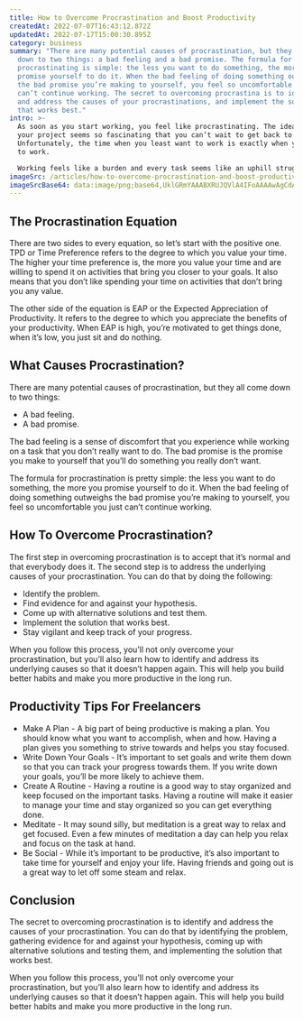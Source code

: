 ```yaml
---
title: How to Overcome Procrastination and Boost Productivity
createdAt: 2022-07-07T16:43:12.872Z
updatedAt: 2022-07-17T15:00:30.895Z
category: business
summary: "There are many potential causes of procrastination, but they all come
  down to two things: a bad feeling and a bad promise. The formula for
  procrastinating is simple: the less you want to do something, the more you
  promise yourself to do it. When the bad feeling of doing something outweighs
  the bad promise you’re making to yourself, you feel so uncomfortable you just
  can’t continue working. The secret to overcoming procrastina is to identify
  and address the causes of your procrastinations, and implement the solution
  that works best."
intro: >-
  As soon as you start working, you feel like procrastinating. The idea of
  your project seems so fascinating that you can’t wait to get back to it.
  Unfortunately, the time when you least want to work is exactly when you need
  to work. 

  Working feels like a burden and every task seems like an uphill struggle. You hate yourself for putting off something that is so beneficial for your future and your career. You’re also terrified about what will happen if you don’t finish this assignment by tomorrow. You don’t want to fail the course, lose your scholarship and end up homeless somewhere in a strange city where none of your friends live. However, all of this seems much more appealing than getting back to work on the project again; it’s even more appealing than thinking about how difficult life will be without the degree or scholarship at home.
imageSrc: /articles/how-to-overcome-procrastination-and-boost-productivity.png
imageSrcBase64: data:image/png;base64,UklGRmYAAABXRUJQVlA4IFoAAAAwAgCdASoKAAoAAUAmJZwCdAYtLmvyTMchAAD++8KyBEOYccdkGCtuIdOVVdbynzONefff9qicMvmq6BWFrHzKdwis+OLNwe1qxzaeaGMYYCGPvHJ699VzZAA=
---
```


## The Procrastination Equation

There are two sides to every equation, so let’s start with the positive one. TPD or Time Preference refers to the degree to which you value your time. The higher your time preference is, the more you value your time and are willing to spend it on activities that bring you closer to your goals. It also means that you don’t like spending your time on activities that don’t bring you any value.

The other side of the equation is EAP or the Expected Appreciation of Productivity. It refers to the degree to which you appreciate the benefits of your productivity. When EAP is high, you’re motivated to get things done, when it’s low, you just sit and do nothing.

## What Causes Procrastination?

There are many potential causes of procrastination, but they all come down to two things:

- A bad feeling.
- A bad promise.

The bad feeling is a sense of discomfort that you experience while working on a task that you don’t really want to do. The bad promise is the promise you make to yourself that you’ll do something you really don’t want.

The formula for procrastination is pretty simple: the less you want to do something, the more you promise yourself to do it. When the bad feeling of doing something outweighs the bad promise you’re making to yourself, you feel so uncomfortable you just can’t continue working.

## How To Overcome Procrastination?

The first step in overcoming procrastination is to accept that it’s normal and that everybody does it.
The second step is to address the underlying causes of your procrastination.
You can do that by doing the following:

- Identify the problem.
- Find evidence for and against your hypothesis.
- Come up with alternative solutions and test them.
- Implement the solution that works best.
- Stay vigilant and keep track of your progress.

When you follow this process, you’ll not only overcome your procrastination, but you’ll also learn how to identify and address its underlying causes so that it doesn’t happen again. This will help you build better habits and make you more productive in the long run.

## Productivity Tips For Freelancers

- Make A Plan - A big part of being productive is making a plan. You should know what you want to accomplish, when and how. Having a plan gives you something to strive towards and helps you stay focused.
- Write Down Your Goals - It’s important to set goals and write them down so that you can track your progress towards them. If you write down your goals, you’ll be more likely to achieve them.
- Create A Routine - Having a routine is a good way to stay organized and keep focused on the important tasks. Having a routine will make it easier to manage your time and stay organized so you can get everything done.
- Meditate - It may sound silly, but meditation is a great way to relax and get focused. Even a few minutes of meditation a day can help you relax and focus on the task at hand.
- Be Social - While it’s important to be productive, it’s also important to take time for yourself and enjoy your life. Having friends and going out is a great way to let off some steam and relax.

## Conclusion

The secret to overcoming procrastination is to identify and address the causes of your procrastination. You can do that by identifying the problem, gathering evidence for and against your hypothesis, coming up with alternative solutions and testing them, and implementing the solution that works best.

When you follow this process, you’ll not only overcome your procrastination, but you’ll also learn how to identify and address its underlying causes so that it doesn’t happen again. This will help you build better habits and make you more productive in the long run.
